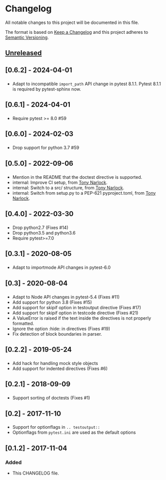 # Changelog
All notable changes to this project will be documented in this file.

The format is based on [Keep a Changelog](http://keepachangelog.com/en/1.0.0/)
and this project adheres to [Semantic Versioning](http://semver.org/spec/v2.0.0.html).

## [Unreleased]
###

## [0.6.2] - 2024-04-01
###
 - Adapt to incompatible `import_path` API change in pytest 8.1.1. Pytest 8.1.1 is
   required by pytest-sphinx now.

## [0.6.1] - 2024-04-01
###
 - Require pytest >= 8.0 #59

## [0.6.0] - 2024-02-03
###
 - Drop support for python 3.7 #59

## [0.5.0] - 2022-09-06
###
 - Mention in the README that the doctest directive is supported.
 - internal: Improve CI setup, from [Tony
   Narlock](https://www.git-pull.com).
 - internal: Switch to a src/ structure, from [Tony
   Narlock](https://www.git-pull.com).
 - internal: Switch from setup.py to a PEP-621 pyproject.toml, from
   [Tony Narlock](https://www.git-pull.com).

## [0.4.0] - 2022-03-30
###
 - Drop python2.7 (Fixes #14)
 - Drop python3.5 and python3.6
 - Require pytest>=7.0

## [0.3.1] - 2020-08-05
###
- Adapt to importmode API changes in pytest-6.0

## [0.3] - 2020-08-04
###
- Adapt to Node API changes in pytest-5.4 (Fixes #11)
- Add support for python 3.8 (Fixes #15)
- Add support for skipif option in testoutput directive (Fixes #17)
- Add support for skipif option in testcode directive (Fixes #21)
- A ValueError is raised if the text inside the directives is not properly
  formatted.
- Ignore the option :hide: in directives (Fixes #19)
- Fix detection of block boundaries in parser.

## [0.2.2] - 2019-05-24
###
- Add hack for handling mock style objects
- Add support for indented directives (Fixes #6)

## [0.2.1] - 2018-09-09
###
- Support sorting of doctests (Fixes #1)

## [0.2] - 2017-11-10
###
- Support for optionflags in `.. testoutput::`
- Optionflags from `pytest.ini` are used as the default options

## [0.1.2] - 2017-11-04
### Added
- This CHANGELOG file.

[Unreleased]: https://github.com/olivierlacan/keep-a-changelog/compare/v0.1.2...HEAD
